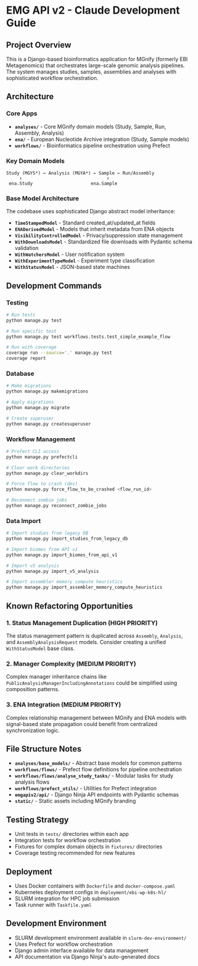 # EMG API v2 - Claude Development Guide

## Project Overview

This is a Django-based bioinformatics application for MGnify (formerly EBI Metagenomics) that orchestrates large-scale genomic analysis pipelines. The system manages studies, samples, assemblies and analyses with sophisticated workflow orchestration.

## Architecture

### Core Apps
- **`analyses/`** - Core MGnify domain models (Study, Sample, Run, Assembly, Analysis)
- **`ena/`** - European Nucleotide Archive integration (Study, Sample models)
- **`workflows/`** - Bioinformatics pipeline orchestration using Prefect

### Key Domain Models
```
Study (MGYS*) ← Analysis (MGYA*) ← Sample ← Run/Assembly
     ↑                                ↑
 ena.Study                      ena.Sample
```

### Base Model Architecture
The codebase uses sophisticated Django abstract model inheritance:

- **`TimeStampedModel`** - Standard created_at/updated_at fields
- **`ENADerivedModel`** - Models that inherit metadata from ENA objects
- **`VisibilityControlledModel`** - Privacy/suppression state management
- **`WithDownloadsModel`** - Standardized file downloads with Pydantic schema validation
- **`WithWatchersModel`** - User notification system
- **`WithExperimentTypeModel`** - Experiment type classification
- **`WithStatusModel`** - JSON-based state machines

## Development Commands

### Testing
```bash
# Run tests
python manage.py test

# Run specific test
python manage.py test workflows.tests.test_simple_example_flow

# Run with coverage
coverage run --source='.' manage.py test
coverage report
```

### Database
```bash
# Make migrations
python manage.py makemigrations

# Apply migrations
python manage.py migrate

# Create superuser
python manage.py createsuperuser
```

### Workflow Management
```bash
# Prefect CLI access
python manage.py prefectcli

# Clear work directories
python manage.py clear_workdirs

# Force flow to crash (dev)
python manage.py force_flow_to_be_crashed <flow_run_id>

# Reconnect zombie jobs
python manage.py reconnect_zombie_jobs
```

### Data Import
```bash
# Import studies from legacy DB
python manage.py import_studies_from_legacy_db

# Import biomes from API v1
python manage.py import_biomes_from_api_v1

# Import v5 analysis
python manage.py import_v5_analysis

# Import assembler memory compute heuristics
python manage.py import_assembler_memory_compute_heuristics
```

## Known Refactoring Opportunities

### 1. Status Management Duplication (HIGH PRIORITY)
The status management pattern is duplicated across `Assembly`, `Analysis`, and `AssemblyAnalysisRequest` models. Consider creating a unified `WithStatusModel` base class.

### 2. Manager Complexity (MEDIUM PRIORITY)
Complex manager inheritance chains like `PublicAnalysisManagerIncludingAnnotations` could be simplified using composition patterns.

### 3. ENA Integration (MEDIUM PRIORITY)
Complex relationship management between MGnify and ENA models with signal-based state propagation could benefit from centralized synchronization logic.

## File Structure Notes

- **`analyses/base_models/`** - Abstract base models for common patterns
- **`workflows/flows/`** - Prefect flow definitions for pipeline orchestration
- **`workflows/flows/analyse_study_tasks/`** - Modular tasks for study analysis flows
- **`workflows/prefect_utils/`** - Utilities for Prefect integration
- **`emgapiv2/api/`** - Django Ninja API endpoints with Pydantic schemas
- **`static/`** - Static assets including MGnify branding

## Testing Strategy

- Unit tests in `tests/` directories within each app
- Integration tests for workflow orchestration
- Fixtures for complex domain objects in `fixtures/` directories
- Coverage testing recommended for new features

## Deployment

- Uses Docker containers with `Dockerfile` and `docker-compose.yaml`
- Kubernetes deployment configs in `deployment/ebi-wp-k8s-hl/`
- SLURM integration for HPC job submission
- Task runner with `Taskfile.yaml`

## Development Environment

- SLURM development environment available in `slurm-dev-environment/`
- Uses Prefect for workflow orchestration
- Django admin interface available for data management
- API documentation via Django Ninja's auto-generated docs
